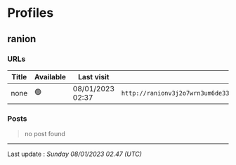 # Profiles

## **ranion**


### URLs
| Title | Available | Last visit | fqdn | screen 
|---|---|---|---|---|
| none | 🟢 | 08/01/2023 02:37 | `http://ranionv3j2o7wrn3um6de33eccbchhg32mkgnnoi72enkpp7jc25h3ad.onion` | <a href="https://www.ransomware.live/screenshots/ranionv3j2o7wrn3um6de33eccbchhg32mkgnnoi72enkpp7jc25h3ad-onion.png" target=_blank>📸</a> | 

### Posts

> no post found


 --- 


Last update : _Sunday 08/01/2023 02.47 (UTC)_
